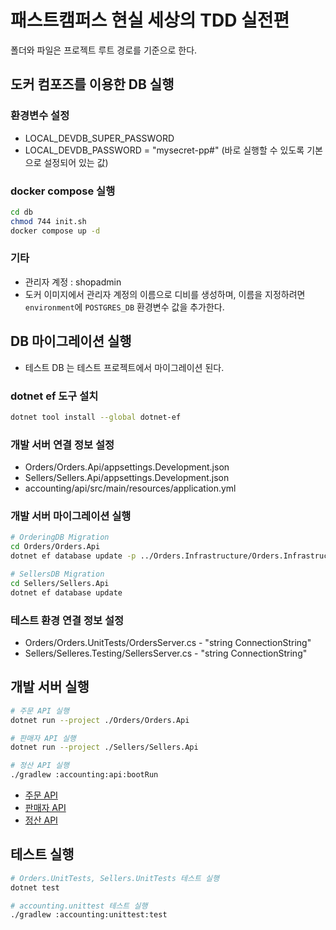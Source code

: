 # 패스트캠퍼스 현실 세상의 TDD 실전편

폴더와 파일은 프로젝트 루트 경로를 기준으로 한다.

## 도커 컴포즈를 이용한 DB 실행

### 환경변수 설정

- LOCAL_DEVDB_SUPER_PASSWORD
- LOCAL_DEVDB_PASSWORD = "mysecret-pp#" (바로 실행할 수 있도록 기본으로 설정되어 있는 값)

### docker compose 실행

```bash
cd db
chmod 744 init.sh
docker compose up -d
```

### 기타

- 관리자 계정 : shopadmin
- 도커 이미지에서 관리자 계정의 이름으로 디비를 생성하며, 이름을 지정하려면 `environment`에 `POSTGRES_DB` 환경변수 값을 추가한다.

## DB 마이그레이션 실행

- 테스트 DB 는 테스트 프로젝트에서 마이그레이션 된다.

### dotnet ef 도구 설치

```bash
dotnet tool install --global dotnet-ef
```

### 개발 서버 연결 정보 설정

- Orders/Orders.Api/appsettings.Development.json
- Sellers/Sellers.Api/appsettings.Development.json
- accounting/api/src/main/resources/application.yml

### 개발 서버 마이그레이션 실행

```bash
# OrderingDB Migration
cd Orders/Orders.Api
dotnet ef database update -p ../Orders.Infrastructure/Orders.Infrastructure.csproj

# SellersDB Migration
cd Sellers/Sellers.Api
dotnet ef database update
```

### 테스트 환경 연결 정보 설정

- Orders/Orders.UnitTests/OrdersServer.cs - "string ConnectionString"
- Sellers/Selleres.Testing/SellersServer.cs - "string ConnectionString"

## 개발 서버 실행

```bash
# 주문 API 실행
dotnet run --project ./Orders/Orders.Api

# 판매자 API 실행
dotnet run --project ./Sellers/Sellers.Api

# 정산 API 실행
./gradlew :accounting:api:bootRun
```

- [주문 API](http://localhost:5187/swagger/index.html)
- [판매자 API](http://localhost:5279/swagger/index.html)
- [정산 API](http://localhost:8091/swagger-ui/index.html)

## 테스트 실행

```bash
# Orders.UnitTests, Sellers.UnitTests 테스트 실행
dotnet test

# accounting.unittest 테스트 실행
./gradlew :accounting:unittest:test
```
